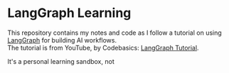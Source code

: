 # LangGraph Learning

This repository contains my notes and code as I follow a tutorial on using [LangGraph](https://github.com/codebasics/langgraph-crash-course) for building AI workflows.  
The tutorial is from YouTube, by Codebasics: [LangGraph Tutorial](https://www.youtube.com/watch?v=CnXdddeZ4tQ).

It's a personal learning sandbox, not